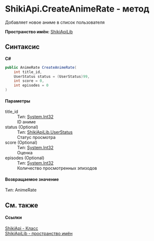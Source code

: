 # ShikiApi.CreateAnimeRate - метод


Добавляет новое аниме в список пользователя

**Пространство имён:**&nbsp;<a target="_blank" href="N_ShikiApiLib.md">ShikiApiLib</a>

## Синтаксис

**C#**<br />
``` C#
public AnimeRate CreateAnimeRate(
	int title_id,
	UserStatus status = (UserStatus)99,
	int score = 0,
	int episodes = 0
)
```


#### Параметры
<dl>
	<dt>title_id</dt>
	<dd>Тип:&nbsp;<a target="_blank" href="http://msdn2.microsoft.com/ru-ru/library/td2s409d" target="_top">System.Int32</a>
		<br />ID аниме</dd>
	<dt>status (Optional)</dt>
	<dd>Тип:&nbsp;<a target="_blank" href="T_ShikiApiLib_UserStatus.md">ShikiApiLib.UserStatus</a>
		<br />Статус просмотра</dd>
	<dt>score (Optional)</dt>
	<dd>Тип:&nbsp;<a target="_blank" href="http://msdn2.microsoft.com/ru-ru/library/td2s409d" target="_top">System.Int32</a>
		<br />Оценка</dd>
	<dt>episodes (Optional)</dt>
	<dd>Тип:&nbsp;<a target="_blank" href="http://msdn2.microsoft.com/ru-ru/library/td2s409d" target="_top">System.Int32</a>
		<br />Количество просмотренных эпизодов</dd>
</dl>

#### Возвращаемое значение
Тип:&nbsp;AnimeRate

## См. также


#### Ссылки
<a target="_blank" href="T_ShikiApiLib_ShikiApi.md">ShikiApi - Класс</a>
<br />
<a target="_blank" href="N_ShikiApiLib.md">ShikiApiLib - пространство имён</a>
<br />